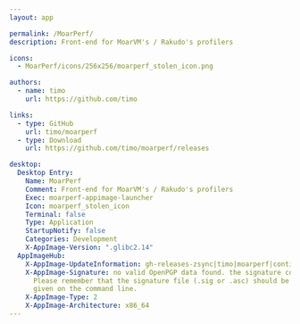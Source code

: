 ```yaml
---
layout: app

permalink: /MoarPerf/
description: Front-end for MoarVM's / Rakudo's profilers

icons:
  - MoarPerf/icons/256x256/moarperf_stolen_icon.png

authors:
  - name: timo
    url: https://github.com/timo

links:
  - type: GitHub
    url: timo/moarperf
  - type: Download
    url: https://github.com/timo/moarperf/releases

desktop:
  Desktop Entry:
    Name: MoarPerf
    Comment: Front-end for MoarVM's / Rakudo's profilers
    Exec: moarperf-appimage-launcher
    Icon: moarperf_stolen_icon
    Terminal: false
    Type: Application
    StartupNotify: false
    Categories: Development
    X-AppImage-Version: ".glibc2.14"
  AppImageHub:
    X-AppImage-UpdateInformation: gh-releases-zsync|timo|moarperf|continuous|MoarPerf*-x86_64.AppImage.zsync
    X-AppImage-Signature: no valid OpenPGP data found. the signature could not be verified.
      Please remember that the signature file (.sig or .asc) should be the first file
      given on the command line.
    X-AppImage-Type: 2
    X-AppImage-Architecture: x86_64
---
```

